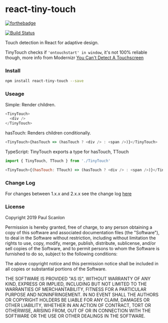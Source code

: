 # react-tiny-touch

[![forthebadge](http://forthebadge.com/images/badges/uses-git.svg)](http://forthebadge.com)

[![Build Status](https://travis-ci.org/PaulieScanlon/react-tiny-touch.svg?branch=master)](https://travis-ci.org/PaulieScanlon/react-tiny-touch)

Touch detection in React for adaptive design.

TinyTouch checks if `'ontouchstart' in window`, it's not 100% reliable though, more info from Modernizr [You Can't Detect A Touchscreen](http://www.stucox.com/blog/you-cant-detect-a-touchscreen/)

### Install

```sh
npm install react-tiny-touch --save
```

### Useage

Simple: Render children.

```javascript
<TinyTouch>
  <div />
</TinyTouch>
```

hasTouch: Renders children conditionally.

```javascript
<TinyTouch>{hasTouch => (hasTouch ? <div /> : <span />)}</TinyTouch>
```

TypeScript: TinyTouch exports a type for hasTouch, TTouch

```javascript
import { TinyTouch, TTouch } from './TinyTouch'
```

```javascript
<TinyTouch>{(hasTouch: TTouch) => (hasTouch ? <div /> : <span />)}</TinyTouch>
```

### Change Log

For changes between 1.x.x and 2.x.x see the change log [here](https://github.com/PaulieScanlon/react-tiny-touch/blob/master/CHANGELOG.md)

### License

Copyright 2019 Paul Scanlon

Permission is hereby granted, free of charge, to any person obtaining a copy of this software and associated documentation files (the "Software"), to deal in the Software without restriction, including without limitation the rights to use, copy, modify, merge, publish, distribute, sublicense, and/or sell copies of the Software, and to permit persons to whom the Software is furnished to do so, subject to the following conditions:

The above copyright notice and this permission notice shall be included in all copies or substantial portions of the Software.

THE SOFTWARE IS PROVIDED "AS IS", WITHOUT WARRANTY OF ANY KIND, EXPRESS OR IMPLIED, INCLUDING BUT NOT LIMITED TO THE WARRANTIES OF MERCHANTABILITY, FITNESS FOR A PARTICULAR PURPOSE AND NONINFRINGEMENT. IN NO EVENT SHALL THE AUTHORS OR COPYRIGHT HOLDERS BE LIABLE FOR ANY CLAIM, DAMAGES OR OTHER LIABILITY, WHETHER IN AN ACTION OF CONTRACT, TORT OR OTHERWISE, ARISING FROM, OUT OF OR IN CONNECTION WITH THE SOFTWARE OR THE USE OR OTHER DEALINGS IN THE SOFTWARE.
